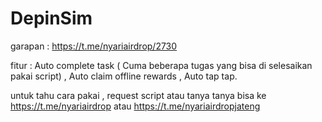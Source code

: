 # DepinSim
garapan : https://t.me/nyariairdrop/2730

fitur : Auto complete task  ( Cuma beberapa tugas yang bisa di selesaikan pakai script)
        , Auto claim offline rewards ,
        Auto tap tap.

untuk tahu cara pakai , request script atau tanya tanya bisa ke https://t.me/nyariairdrop atau https://t.me/nyariairdropjateng
